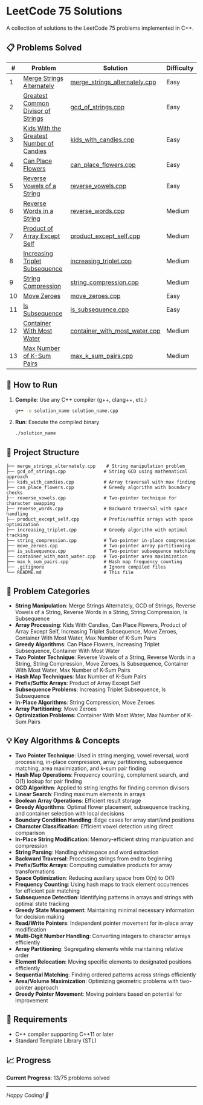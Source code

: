 # LeetCode 75 Solutions

A collection of solutions to the LeetCode 75 problems implemented in C++.

## 📋 Problems Solved

| # | Problem | Solution | Difficulty |
|---|---------|----------|------------|
| 1 | [Merge Strings Alternately](https://leetcode.com/problems/merge-strings-alternately/) | [merge_strings_alternately.cpp](merge_strings_alternately.cpp) | Easy |
| 2 | [Greatest Common Divisor of Strings](https://leetcode.com/problems/greatest-common-divisor-of-strings/) | [gcd_of_strings.cpp](gcd_of_strings.cpp) | Easy |
| 3 | [Kids With the Greatest Number of Candies](https://leetcode.com/problems/kids-with-the-greatest-number-of-candies/) | [kids_with_candies.cpp](kids_with_candies.cpp) | Easy |
| 4 | [Can Place Flowers](https://leetcode.com/problems/can-place-flowers/) | [can_place_flowers.cpp](can_place_flowers.cpp) | Easy |
| 5 | [Reverse Vowels of a String](https://leetcode.com/problems/reverse-vowels-of-a-string/) | [reverse_vowels.cpp](reverse_vowels.cpp) | Easy |
| 6 | [Reverse Words in a String](https://leetcode.com/problems/reverse-words-in-a-string/) | [reverse_words.cpp](reverse_words.cpp) | Medium |
| 7 | [Product of Array Except Self](https://leetcode.com/problems/product-of-array-except-self/) | [product_except_self.cpp](product_except_self.cpp) | Medium |
| 8 | [Increasing Triplet Subsequence](https://leetcode.com/problems/increasing-triplet-subsequence/) | [increasing_triplet.cpp](increasing_triplet.cpp) | Medium |
| 9 | [String Compression](https://leetcode.com/problems/string-compression/) | [string_compression.cpp](string_compression.cpp) | Medium |
| 10 | [Move Zeroes](https://leetcode.com/problems/move-zeroes/) | [move_zeroes.cpp](move_zeroes.cpp) | Easy |
| 11 | [Is Subsequence](https://leetcode.com/problems/is-subsequence/) | [is_subsequence.cpp](is_subsequence.cpp) | Easy |
| 12 | [Container With Most Water](https://leetcode.com/problems/container-with-most-water/) | [container_with_most_water.cpp](container_with_most_water.cpp) | Medium |
| 13 | [Max Number of K-Sum Pairs](https://leetcode.com/problems/max-number-of-k-sum-pairs/) | [max_k_sum_pairs.cpp](max_k_sum_pairs.cpp) | Medium |

## 🚀 How to Run

1. **Compile**: Use any C++ compiler (g++, clang++, etc.)
   ```bash
   g++ -o solution_name solution_name.cpp
   ```

2. **Run**: Execute the compiled binary
   ```bash
   ./solution_name
   ```

## 📁 Project Structure

```
├── merge_strings_alternately.cpp    # String manipulation problem
├── gcd_of_strings.cpp              # String GCD using mathematical approach
├── kids_with_candies.cpp           # Array traversal with max finding
├── can_place_flowers.cpp           # Greedy algorithm with boundary checks
├── reverse_vowels.cpp              # Two-pointer technique for character swapping
├── reverse_words.cpp               # Backward traversal with space handling
├── product_except_self.cpp         # Prefix/suffix arrays with space optimization
├── increasing_triplet.cpp          # Greedy algorithm with optimal tracking
├── string_compression.cpp          # Two-pointer in-place compression
├── move_zeroes.cpp                 # Two-pointer array partitioning
├── is_subsequence.cpp              # Two-pointer subsequence matching
├── container_with_most_water.cpp   # Two-pointer area maximization
├── max_k_sum_pairs.cpp             # Hash map frequency counting
├── .gitignore                      # Ignore compiled files
└── README.md                       # This file
```

## 🎯 Problem Categories

- **String Manipulation**: Merge Strings Alternately, GCD of Strings, Reverse Vowels of a String, Reverse Words in a String, String Compression, Is Subsequence
- **Array Processing**: Kids With Candies, Can Place Flowers, Product of Array Except Self, Increasing Triplet Subsequence, Move Zeroes, Container With Most Water, Max Number of K-Sum Pairs
- **Greedy Algorithms**: Can Place Flowers, Increasing Triplet Subsequence, Container With Most Water
- **Two Pointer Technique**: Reverse Vowels of a String, Reverse Words in a String, String Compression, Move Zeroes, Is Subsequence, Container With Most Water, Max Number of K-Sum Pairs
- **Hash Map Techniques**: Max Number of K-Sum Pairs
- **Prefix/Suffix Arrays**: Product of Array Except Self
- **Subsequence Problems**: Increasing Triplet Subsequence, Is Subsequence
- **In-Place Algorithms**: String Compression, Move Zeroes
- **Array Partitioning**: Move Zeroes
- **Optimization Problems**: Container With Most Water, Max Number of K-Sum Pairs

## 💡 Key Algorithms & Concepts

- **Two Pointer Technique**: Used in string merging, vowel reversal, word processing, in-place compression, array partitioning, subsequence matching, area maximization, and k-sum pair finding
- **Hash Map Operations**: Frequency counting, complement search, and O(1) lookup for pair finding
- **GCD Algorithm**: Applied to string lengths for finding common divisors
- **Linear Search**: Finding maximum elements in arrays
- **Boolean Array Operations**: Efficient result storage
- **Greedy Algorithms**: Optimal flower placement, subsequence tracking, and container selection with local decisions
- **Boundary Condition Handling**: Edge cases for array start/end positions
- **Character Classification**: Efficient vowel detection using direct comparison
- **In-Place String Modification**: Memory-efficient string manipulation and compression
- **String Parsing**: Handling whitespace and word extraction
- **Backward Traversal**: Processing strings from end to beginning
- **Prefix/Suffix Arrays**: Computing cumulative products for array transformations
- **Space Optimization**: Reducing auxiliary space from O(n) to O(1)
- **Frequency Counting**: Using hash maps to track element occurrences for efficient pair matching
- **Subsequence Detection**: Identifying patterns in arrays and strings with optimal state tracking
- **Greedy State Management**: Maintaining minimal necessary information for decision making
- **Read/Write Pointers**: Independent pointer movement for in-place array modification
- **Multi-Digit Number Handling**: Converting integers to character arrays efficiently
- **Array Partitioning**: Segregating elements while maintaining relative order
- **Element Relocation**: Moving specific elements to designated positions efficiently
- **Sequential Matching**: Finding ordered patterns across strings efficiently
- **Area/Volume Maximization**: Optimizing geometric problems with two-pointer approach
- **Greedy Pointer Movement**: Moving pointers based on potential for improvement

## 🔧 Requirements

- C++ compiler supporting C++11 or later
- Standard Template Library (STL)

## 📈 Progress

**Current Progress**: 13/75 problems solved

---

*Happy Coding! 🚀*